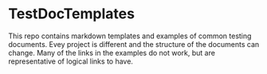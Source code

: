 # TestDocTemplates
This repo contains markdown templates and examples of common testing documents. Evey project is different and the structure of the documents can change. Many of the links in the examples do not work, but are representative of logical links to have.
